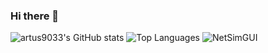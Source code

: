 ### Hi there 👋

![artus9033's GitHub stats](https://github-readme-stats.vercel.app/api?username=artus9033&show_icons=true)
![Top Languages](https://github-readme-stats.vercel.app/api/top-langs/?username=artus9033&layout=compact)
![NetSimGUI](https://github-readme-stats.vercel.app/api/pin/?username=artus9033&repo=NetSimGUI)
